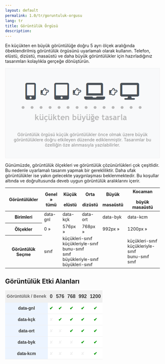 ```yaml
--- 
layout: default 
permalink: 1.0/tr/goruntuluk-orgusu 
lang: tr 
title: Görüntülük Örgüsü 
description: 
---
```

<style type="text/css">
  .yazı-alanı{
    background-color:#f8f9fa; 
    color:#888; 
    border:1px solid #f0f0f0; 
    padding:20px; 
    text-align: center;
  }
</style>
<p class="girlik">
  En küçükten en büyük görüntülüğe doğru 5 ayrı ölçek aralığında öbeklendirilmiş görüntülük örgüsünü uyarlamalı olarak kullanın. Telefon, elüstü, dizüstü, masaüstü ve daha büyük görüntülükler için hazırladığınız tasarımları kolaylıkla gerçeğe dönüştürün.
</p>
<div class="yazı-alanı" data-gnl="o">
  <img src="/assets/img/goruntuluk.png">
  <p>
    Görüntülük örgüsü küçük görüntülükler önce olmak üzere büyük görüntülüklere doğru etkileyen düzende ediklenmiştir. Tasarımlar bu özelliğin öze alınmasıyla yazılabilirler.
  </p>
</div>
<p>
  Günümüzde, görüntülük ölçekleri ve görüntülük çözünürlükleri çok çeşitlidir. Bu nedenle uyarlamalı tasarım yapmak bir gerekliliktir. Daha ufak görüntülükler ise yakın gelecekte yaygınlaşması beklenmektedir. Bu koşullar altında ve doğrultusunda <span class="simget">deveb</span>  uygun görüntülük aralıklarını içerir.
</p>
<p></p>
<table class="tablo">
  <thead>
    <tr>
      <th>Görüntülükler</th>
      <th>
        Genel <br>
        <i class="fa fa-minus-square-o" aria-hidden="true"></i> »
        <i class="fa fa-window-maximize" aria-hidden="true"></i>
        <br><span data-metin="olumlu ince">tümü</span>
      </th>
      <!--<th>
        Minik <br>
        <i class="fa fa-minus-square-o" aria-hidden="true"></i>
        <br><span data-metin="olumlu ince">saat</span>
      </th>
      <th>
        Ufak <br>
        <i class="fa fa-mobile" aria-hidden="true"></i>
        <br><span data-metin="olumlu ince">telefon</span>
      </th>-->
      <th>
        Küçük <br>
        <i class="fa fa-tablet" aria-hidden="true"></i>
        <br><span data-metin="olumlu ince">elüstü</span>
      </th>
      <th>
        Orta <br>
        <i class="fa fa-laptop" aria-hidden="true"></i>
        <br><span data-metin="olumlu ince">dizüstü</span>
      </th>
      <th>
        Büyük <br>
        <i class="fa fa-desktop" aria-hidden="true"></i>
        <br><span data-metin="olumlu ince">masaüstü</span>
      </th>
      <th>
        Kocaman <br>
        <i class="fa fa-television" aria-hidden="true"></i>
        <br><span data-metin="olumlu ince">büyük masaüstü</span>
      </th>
      <!--<th>
        Ulu <br>
        <i class="fa fa-window-maximize" aria-hidden="true"></i>
        <br><span data-metin="olumlu ince">ulu görüntülük</span>
      </th>-->
    </tr>
  </thead>
  <tbody>
    <tr>
      <th>Birimleri</th>
      <td>data-gnl</td>
      <!--<td>data-mnk</td>
      <td>data-ufk</td>-->
      <td>data-kçk</td>
      <td>data-ort</td>
      <td>data-byk</td>
      <td>data-kcm</td>
    </tr>
    <tr>
      <th>Ölçekler</th>
      <td>0 »</td>
      <!--<td>0 » 300px</td>
      <td>300px »</td>-->
      <td>576px »</td>
      <td>768px »</td>
      <td>992px »</td>
      <td>1200px »</td>
    </tr>
    <tr>
      <th>Görüntülük Seçme</th>
      <td>
        <span data-metin="ana gri">sınıf</span>
      </td>
      <!--<td>
        bunu-<span data-metin="ana gri">sınıf</span><br><span data-metin="ana gri">sınıf</span><br>büyükleriyle-<span data-metin="ana gri">sınıf</span><br>büyükleri-<span data-metin="ana gri">sınıf</span>
      </td>-->
      <td colspan="3">
        küçükleri-<span data-metin="ana gri">sınıf</span><br>küçükleriyle-<span data-metin="ana gri">sınıf</span><br>bunu-<span data-metin="ana gri">sınıf</span><br><span data-metin="ana gri">sınıf</span><br>büyükleriyle-<span data-metin="ana gri">sınıf</span><br>büyükleri-<span data-metin="ana gri">sınıf</span>
      </td>
      <td>küçükleri-<span data-metin="ana gri">sınıf</span><br>küçükleriyle-<span data-metin="ana gri">sınıf</span><br>bunu-<span data-metin="ana gri">sınıf</span><br><span data-metin="ana gri">sınıf</span></td>
    </tr>
  </tbody>
</table>

<p></p>

<h2>Görüntülük Etki Alanları</h2>

<style type="text/css">
.tg  {border-collapse:collapse;border-spacing:0;border-color:#ccc;}
.tg td{font-family:Arial, sans-serif;font-size:14px;padding:10px 5px;border-style:solid;border-width:0px;overflow:hidden;word-break:normal;border-top-width:1px;border-bottom-width:1px;border-color:#ccc;color:#333;background-color:#fff;}
.tg th{font-family:Arial, sans-serif;font-size:14px;font-weight:normal;padding:10px 5px;border-style:solid;border-width:0px;overflow:hidden;word-break:normal;border-top-width:1px;border-bottom-width:1px;border-color:#ccc;color:#333;background-color:#f0f0f0;}
.tg .tg-dgm7{font-weight:bold;font-size:16px;font-family:"Lucida Sans Unicode", "Lucida Grande", sans-serif !important;;color:#343434;border-color:#efefef;text-align:left;vertical-align:top}
.tg .tg-3mc6{font-weight:bold;font-family:"Lucida Sans Unicode", "Lucida Grande", sans-serif !important;;background-color:#ecf4ff;color:#343434;border-color:#efefef;text-align:center;vertical-align:top}
.tg .tg-fk29{font-weight:bold;font-size:16px;font-family:"Lucida Sans Unicode", "Lucida Grande", sans-serif !important;;color:#343434;border-color:#efefef;text-align:center;vertical-align:top}
.tg .tg-d0bf{font-weight:bold;font-family:"Lucida Sans Unicode", "Lucida Grande", sans-serif !important;;color:#656565;border-color:#efefef;text-align:center;vertical-align:top}
.tg .tg-5a6q{font-weight:bold;background-color:#ffffff;color:#009901;border-color:#efefef;text-align:center;vertical-align:top}
.tg .tg-jedj{font-weight:bold;color:#009901;border-color:#efefef;text-align:center;vertical-align:top}
.tg .tg-0wg1{background-color:#ffffff;color:#efefef;border-color:#efefef;text-align:center;vertical-align:top}
</style>
<table class="tg">
  <tr>
    <th class="tg-d0bf">Görüntülük / Benek</th>
    <th class="tg-fk29">  0  </th>
    <th class="tg-fk29"> 576 </th>
    <th class="tg-fk29"> 768 </th>
    <th class="tg-fk29"> 992 </th>
    <th class="tg-fk29">1200</th>
  </tr>
  <tr>
    <td class="tg-3mc6">data-gnl</td>
    <td class="tg-5a6q">✔</td>
    <td class="tg-5a6q">✔</td>
    <td class="tg-5a6q">✔</td>
    <td class="tg-5a6q">✔</td>
    <td class="tg-5a6q">✔</td>
  </tr>
  <tr>
    <td class="tg-3mc6">data-kçk</td>
    <td class="tg-0wg1">✘</td>
    <td class="tg-5a6q">✔</td>
    <td class="tg-5a6q">✔</td>
    <td class="tg-5a6q">✔</td>
    <td class="tg-5a6q">✔</td>
  </tr>
  <tr>
    <td class="tg-3mc6">data-ort</td>
    <td class="tg-0wg1">✘</td>
    <td class="tg-0wg1">✘</td>
    <td class="tg-5a6q">✔</td>
    <td class="tg-5a6q">✔</td>
    <td class="tg-5a6q">✔</td>
  </tr>
  <tr>
    <td class="tg-3mc6">data-byk</td>
    <td class="tg-0wg1">✘</td>
    <td class="tg-0wg1">✘</td>
    <td class="tg-0wg1">✘</td>
    <td class="tg-5a6q">✔</td>
    <td class="tg-5a6q">✔</td>
  </tr>
  <tr>
    <td class="tg-3mc6">data-kcm</td>
    <td class="tg-0wg1">✘</td>
    <td class="tg-0wg1">✘</td>
    <td class="tg-0wg1">✘</td>
    <td class="tg-0wg1">✘</td>
    <td class="tg-5a6q">✔</td>
  </tr>
</table>

<p></p>

<!--
<h3>Görüntülük Yönergeleri</h3>

<p>
  <span class="simget">deveb</span> görüntülük örgüsü küçük görüntülüklerden büyük görüntülüklere doğru olmak üzere belirlenmiş bir yönde varsayılan olarak etki altına alır. Bunun dışında bazı durumlarda geçerli olmak üzere tam tersi yönde veya belirtilen
  tek görüntülük ölçeğinde kullanımı da yapılabilir.
  <br><br> Örneğin bir ögeyi veya alanı dizüstü görüntülüklerine kadar gizlemek istiyorsanız
  <span data-metin="ana">data-ort="küçükleri-gizle"</span> olarak tanımlamanız yeterlidir. Böylelikle dizüstünden küçük görüntülüklerde gizleme yapmış olacaksınız.
</p>

<h4>Kullanımı</h4>
<p>
  Görüntülük örgüsü, <span class="simget">deveb</span>'in özellikleriyle iliştirilmiş şekilde kullanılır. Kesitlik örgüsünde varsayılan kural gerçeli olduğu gibi başka özelliklerde daha ayrı kullanıldığını görmeniz doğaldır.
</p>
<h5>küçükleriyle-?</h5>
<p>
  Tanımlı görüntülükten ve daha küçük görüntülükler. Örnek: data-ort="küçükleriyle-gizle" (english: data-md="hide-with-smaller")
</p>
<h5>küçükleri-?</h5>
<p>
  Belirtildiği görüntülükten küçük görüntülükleri kapsar. Örnek: data-ort="küçükleri-gizle" (english: data-md="hide-smaller")
</p>
<h5>bunu-?</h5>
<p>
  Belirtildiği görüntülükleri kapsar. Örnek: data-ort="bunu-gizle" (english: data-md="hide-this")
</p>
<h5>büyükleri-?</h5>
<p>
  Belirtildiği görüntülüklerden büyük görüntülükleri kapsar. Örnek: data-ort="büyükleri-gizle" (english: data-md="hide-bigger")
</p>
<h5>büyükleriyle-?</h5>
<p>
  Belirtildiği görüntülükler dahil kendisinden büyük görüntülükleri kapsar. Örnek: data-ort="büyükleriyle-gizle" (english: data-md="hide-with-bigger")
</p>
-->